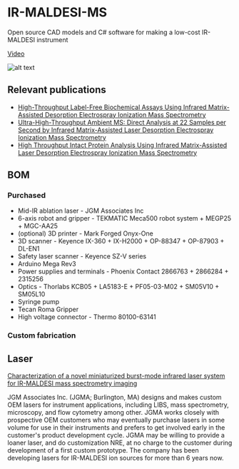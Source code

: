 # IR-MALDESI-MS
Open source CAD models and C# software for making a low-cost IR-MALDESI instrument

[Video](https://github.com/abbvie-external/IR-MALDESI-MS/tree/main/Media/6-axisRobot.mp4)

![alt text](../main/Media/3DModel.png "3D Model")


## Relevant publications

* [High-Throughput Label-Free Biochemical Assays Using Infrared Matrix-Assisted Desorption Electrospray Ionization Mass Spectrometry](https://doi.org/10.1021/acs.analchem.1c00737)
* [Ultra-High-Throughput Ambient MS: Direct Analysis at 22 Samples per Second by Infrared Matrix-Assisted Laser Desorption Electrospray Ionization Mass Spectrometry](https://doi.org/10.1021/acs.analchem.1c04605)
* [High Throughput Intact Protein Analysis Using Infrared Matrix-Assisted Laser Desorption Electrospray Ionization Mass Spectrometry](https://doi.org/10.1101/2021.11.08.467755)

## BOM

### Purchased
* Mid-IR ablation laser - JGM Associates Inc
* 6-axis robot and gripper - TEKMATIC Meca500 robot system + MEGP25 + MGC-AA25
* (optional) 3D printer - Mark Forged Onyx-One
* 3D scanner - Keyence IX-360 + IX-H2000 + OP-88347 + OP-87903 + DL-EN1
* Safety laser scanner - Keyence SZ-V series
* Arduino Mega Rev3
* Power supplies and terminals - Phoenix Contact 2866763 +  2866284 + 2315256 
* Optics - Thorlabs KCB05 + LA5183-E + PF05-03-M02 + SM05V10 + SM05L10
* Syringe pump
* Tecan Roma Gripper
* High voltage connector - Thermo 80100-63141

### Custom fabrication

## Laser

[Characterization of a novel miniaturized burst-mode infrared laser system for IR-MALDESI mass spectrometry imaging](https://doi.org/10.1007/s00216-018-0918-9)

JGM Associates Inc. (JGMA; Burlington, MA) designs and makes custom OEM lasers for instrument applications, including LIBS, mass spectrometry, microscopy, and flow cytometry among other. JGMA works closely with prospective OEM customers who may eventually purchase lasers in some volume for use in their instruments and prefers to get involved early in the customer's product development cycle. JGMA may be willing to provide a loaner laser, and do customization NRE, at no charge to the customer during development of a first custom prototype. The company has been developing lasers for IR-MALDESI ion sources for more than 6 years now.
